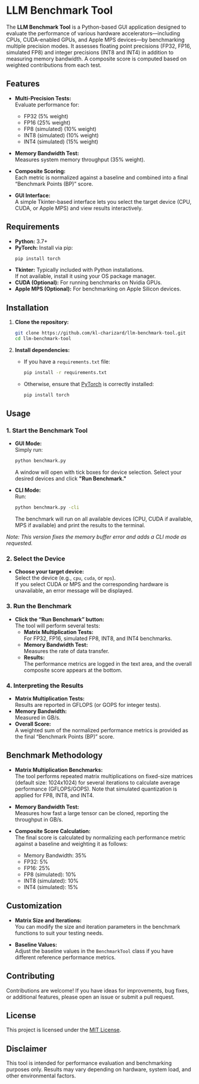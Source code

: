 # LLM Benchmark Tool

The **LLM Benchmark Tool** is a Python-based GUI application designed to evaluate the performance of various hardware accelerators—including CPUs, CUDA-enabled GPUs, and Apple MPS devices—by benchmarking multiple precision modes. It assesses floating point precisions (FP32, FP16, simulated FP8) and integer precisions (INT8 and INT4) in addition to measuring memory bandwidth. A composite score is computed based on weighted contributions from each test.

## Features

- **Multi-Precision Tests:**  
  Evaluate performance for:
  - FP32 (5% weight)
  - FP16 (25% weight)
  - FP8 (simulated) (10% weight)
  - INT8 (simulated) (10% weight)
  - INT4 (simulated) (15% weight)

- **Memory Bandwidth Test:**  
  Measures system memory throughput (35% weight).

- **Composite Scoring:**  
  Each metric is normalized against a baseline and combined into a final “Benchmark Points (BP)” score.

- **GUI Interface:**  
  A simple Tkinter-based interface lets you select the target device (CPU, CUDA, or Apple MPS) and view results interactively.

## Requirements

- **Python:** 3.7+
- **PyTorch:** Install via pip:
  ```bash
  pip install torch
  ```
- **Tkinter:** Typically included with Python installations.  
  If not available, install it using your OS package manager.
- **CUDA (Optional):** For running benchmarks on Nvidia GPUs.
- **Apple MPS (Optional):** For benchmarking on Apple Silicon devices.

## Installation

1. **Clone the repository:**
   ```bash
   git clone https://github.com/kl-charizard/llm-benchmark-tool.git
   cd llm-benchmark-tool
   ```

2. **Install dependencies:**

   - If you have a `requirements.txt` file:
     ```bash
     pip install -r requirements.txt
     ```
   - Otherwise, ensure that [PyTorch](https://pytorch.org/) is correctly installed:
     ```bash
     pip install torch
     ```

## Usage

### 1. Start the Benchmark Tool

- **GUI Mode:**  
  Simply run:
  ```bash
  python benchmark.py
  ```
  A window will open with tick boxes for device selection. Select your desired devices and click **"Run Benchmark."**

- **CLI Mode:**  
  Run:
  ```bash
  python benchmark.py -cli
  ```
  The benchmark will run on all available devices (CPU, CUDA if available, MPS if available) and print the results to the terminal.

*Note: This version fixes the memory buffer error and adds a CLI mode as requested.*

### 2. Select the Device

- **Choose your target device:**  
  Select the device (e.g., `cpu`, `cuda`, or `mps`).  
  If you select CUDA or MPS and the corresponding hardware is unavailable, an error message will be displayed.

### 3. Run the Benchmark

- **Click the “Run Benchmark” button:**  
  The tool will perform several tests:
  - **Matrix Multiplication Tests:**  
    For FP32, FP16, simulated FP8, INT8, and INT4 benchmarks.
  - **Memory Bandwidth Test:**  
    Measures the rate of data transfer.
  - **Results:**  
    The performance metrics are logged in the text area, and the overall composite score appears at the bottom.

### 4. Interpreting the Results

- **Matrix Multiplication Tests:**  
  Results are reported in GFLOPS (or GOPS for integer tests).
- **Memory Bandwidth:**  
  Measured in GB/s.
- **Overall Score:**  
  A weighted sum of the normalized performance metrics is provided as the final “Benchmark Points (BP)” score.

## Benchmark Methodology

- **Matrix Multiplication Benchmarks:**  
  The tool performs repeated matrix multiplications on fixed-size matrices (default size: 1024x1024) for several iterations to calculate average performance (GFLOPS/GOPS). Note that simulated quantization is applied for FP8, INT8, and INT4.
  
- **Memory Bandwidth Test:**  
  Measures how fast a large tensor can be cloned, reporting the throughput in GB/s.

- **Composite Score Calculation:**  
  The final score is calculated by normalizing each performance metric against a baseline and weighting it as follows:
  - Memory Bandwidth: 35%
  - FP32: 5%
  - FP16: 25%
  - FP8 (simulated): 10%
  - INT8 (simulated): 10%
  - INT4 (simulated): 15%

## Customization

- **Matrix Size and Iterations:**  
  You can modify the size and iteration parameters in the benchmark functions to suit your testing needs.
  
- **Baseline Values:**  
  Adjust the baseline values in the `BenchmarkTool` class if you have different reference performance metrics.

## Contributing

Contributions are welcome! If you have ideas for improvements, bug fixes, or additional features, please open an issue or submit a pull request.

## License

This project is licensed under the [MIT License](LICENSE).

## Disclaimer

This tool is intended for performance evaluation and benchmarking purposes only. Results may vary depending on hardware, system load, and other environmental factors.
